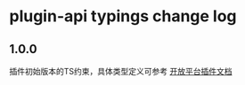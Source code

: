 # plugin-api typings change log

## 1.0.0

插件初始版本的TS约束，具体类型定义可参考 
[开放平台插件文档](https://www.mockplus.cn/developers/plugin/api/hjzivowuhe)

